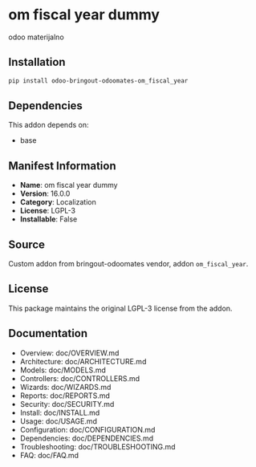 # om fiscal year dummy


odoo materijalno


## Installation

```bash
pip install odoo-bringout-odoomates-om_fiscal_year
```

## Dependencies

This addon depends on:
- base

## Manifest Information

- **Name**: om fiscal year dummy
- **Version**: 16.0.0
- **Category**: Localization
- **License**: LGPL-3
- **Installable**: False

## Source

Custom addon from bringout-odoomates vendor, addon `om_fiscal_year`.

## License

This package maintains the original LGPL-3 license from the addon.

## Documentation

- Overview: doc/OVERVIEW.md
- Architecture: doc/ARCHITECTURE.md
- Models: doc/MODELS.md
- Controllers: doc/CONTROLLERS.md
- Wizards: doc/WIZARDS.md
- Reports: doc/REPORTS.md
- Security: doc/SECURITY.md
- Install: doc/INSTALL.md
- Usage: doc/USAGE.md
- Configuration: doc/CONFIGURATION.md
- Dependencies: doc/DEPENDENCIES.md
- Troubleshooting: doc/TROUBLESHOOTING.md
- FAQ: doc/FAQ.md
